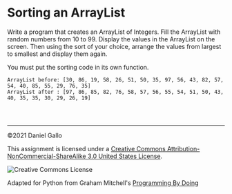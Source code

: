 # Sorting an ArrayList


Write a program that creates an ArrayList of Integers.
Fill the ArrayList with random numbers from 10 to 99. Display the values in
the ArrayList on the screen. Then using the sort of your choice, arrange the
values from largest to smallest and display them again.


You must put the sorting code in its own function.



```
ArrayList before: [30, 86, 19, 58, 26, 51, 50, 35, 97, 56, 43, 82, 57, 54, 40, 85, 55, 29, 76, 35]
ArrayList after : [97, 86, 85, 82, 76, 58, 57, 56, 55, 54, 51, 50, 43, 40, 35, 35, 30, 29, 26, 19]

```


```



```



---


©2021 Daniel Gallo


This assignment is licensed under a
[Creative Commons Attribution-NonCommercial-ShareAlike 3.0 United States License](https://creativecommons.org/licenses/by-nc-sa/3.0/us/deed.en_US).  

![Creative Commons License](images/by-nc-sa.png)





Adapted for Python from Graham Mitchell's [Programming By Doing](https://programmingbydoing.com/)